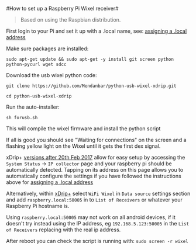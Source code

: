 #How to set up a Raspberry Pi Wixel receiver#

>Based on using the Raspbian distribution.

First login to your Pi and set it up with a .local name, see: [assigning a .local address](http://www.howtogeek.com/167190/how-and-why-to-assign-the-.local-domain-to-your-raspberry-pi/)

Make sure packages are installed:

`sudo apt-get update && sudo apt-get -y install git screen python python-pycurl wget sdcc`

Download the usb wixel python code:

`git clone https://github.com/Mendanbar/python-usb-wixel-xdrip.git`

`cd python-usb-wixel-xdrip`

Run the auto-installer:

`sh forusb.sh`

This will compile the wixel firmware and install the python script

If all is good you should see "Waiting for connections" on the screen 
and a flashing yellow light on the Wixel until it gets the first dex signal.

xDrip+ [versions after 20th Feb 2017](https://github.com/NightscoutFoundation/xDrip/releases) allow for easy setup by accessing the `System Status` -> `IP collector` page and your raspberry pi should be automatically detected. Tapping on its address on this page allows you to automatically configure the settings if you have followed the instructions above for [assigning a .local address](http://www.howtogeek.com/167190/how-and-why-to-assign-the-.local-domain-to-your-raspberry-pi/)

Alternatively, within [xDrip+](https://jamorham.github.io/#xdrip-plus) select `WiFi Wixel` in `Data source` settings section and add `raspberry.local:50005` in to `List of Receivers` or whatever your Raspberry Pi hostname is.

Using `raspberry.local:50005` may not work on all android devices, if it doesn't try instead using the IP address, eg `192.168.5.123:50005` in the `List of Receivers` replacing with the real ip address.

After reboot you can check the script is running with:
`sudo screen -r wixel`
